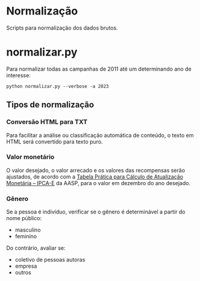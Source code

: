 # Normalização

Scripts para normalização dos dados brutos.

# normalizar.py

Para normalizar todas as campanhas de 2011 até um determinando ano de interesse:

```
python normalizar.py --verbose -a 2023
```

## Tipos de normalização

### Conversão HTML para TXT

Para facilitar a análise ou classificação automática de conteúdo, o texto em HTML será convertido para texto puro.

### Valor monetário

O valor desejado, o valor arrecado e os valores das recompensas serão ajustados,
de acordo com a [Tabela Prática para Cálculo de Atualização Monetária – IPCA-E](https://www.aasp.org.br/suporte-profissional/indices-economicos/indices-judiciais/tabela-pratica-para-calculo-de-atualizacao-monetaria-ipca-e/)
da AASP, para o valor em dezembro do ano desejado.

### Gênero

Se a pessoa é indivíduo, verificar se o gênero é determinável a partir do nome público:
- masculino 
- feminino

Do contrário, avaliar se:
- coletivo de pessoas autoras
- empresa
- outros
